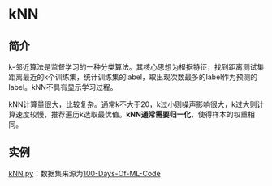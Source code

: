 # kNN

## 简介

k-邻近算法是监督学习的一种分类算法。其核心思想为根据特征，找到距离测试集距离最近的k个训练集，统计训练集的label，取出现次数最多的label作为预测的label。kNN不具有显示学习过程。

kNN计算量很大，比较复杂。通常k不大于20，k过小则噪声影响很大，k过大则计算速度较慢，推荐遍历k选取最优值。**kNN通常需要归一化**，使得样本的权重相同。

## 实例

[kNN.py](https://github.com/Niuyuhang03/MachineLearning/blob/master/kNN/kNN.py)：数据集来源为[100-Days-Of-ML-Code](https://github.com/MLEveryday/100-Days-Of-ML-Code/blob/master/datasets/Social_Network_Ads.csv)